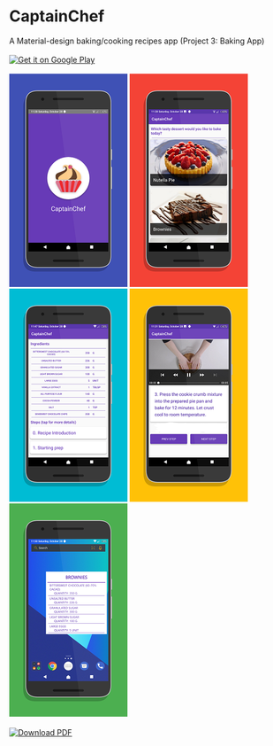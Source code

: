 # CaptainChef
A Material-design baking/cooking recipes app (Project 3: Baking App)
<br/><br/>
<a href='https://play.google.com/store/apps/details?id=bapspatil.captainchef&pcampaignid=MKT-Other-global-all-co-prtnr-py-PartBadge-Mar2515-1'><img alt='Get it on Google Play' src='https://play.google.com/intl/en_us/badges/images/generic/en_badge_web_generic.png' width="30%" height="30%"/></a>
<br/><br/>
<img src="https://github.com/bapspatil/CaptainChef/blob/master/screenshots/screen0.png"> <img src="https://github.com/bapspatil/CaptainChef/blob/master/screenshots/screen1.png">
<img src="https://github.com/bapspatil/CaptainChef/blob/master/screenshots/screen2.png"> <img src="https://github.com/bapspatil/CaptainChef/blob/master/screenshots/screen3.png">
<img src="https://github.com/bapspatil/CaptainChef/blob/master/screenshots/screen4.png">
<br/><br/>
<a href='https://raw.githubusercontent.com/bapspatil/SilverScreener/master/screenshots/prize.pdf'><img alt='Download PDF' src='https://play.google.com/intl/en_us/badges/images/generic/en_badge_web_gneric.png' width="30%" height="30%"/></a>